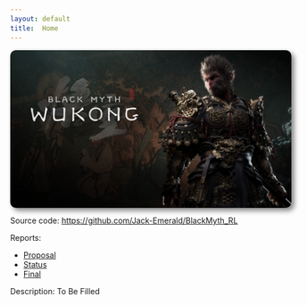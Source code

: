 ```yaml
---
layout: default
title:  Home
---
```


<img src="BMWK.jpeg" alt="Description" style="max-width:100%; height:auto; max-height:500px; display:block; margin-left:0; border-radius: 10px; box-shadow: 5px 5px 10px gray;">

Source code: https://github.com/Jack-Emerald/BlackMyth_RL

Reports:

- [Proposal](proposal.html)
- [Status](status.html)
- [Final](final.html)

Description: To Be Filled
